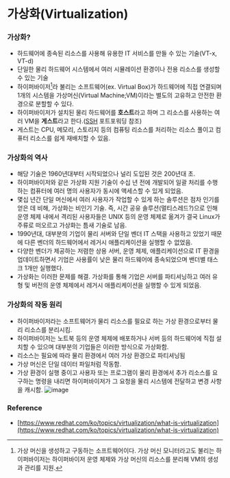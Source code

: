 # 가상화(Virtualization)
### **가상화?**
- 하드웨어에 종속된 리소스를 사용해 유용한 IT 서비스를 만들 수 있는 기술(VT-x, VT-d)
- 단일한 물리 하드웨어 시스템에서 여러 시뮬레이션 환경이나 전용 리소스를 생성할 수 있는 기술
- 하이퍼바이저[^Hypervisor]라 불리는 소프트웨어(ex. Virtual Box)가 하드웨어에 직접 연결되며 1개의 시스템을 가상머신(Virtual Machine;VM)이라는 별도의 고유하고 안전한 환경으로 분할할 수 있다.
- 하이퍼바이저가 설치된 물리 하드웨어를 **호스트**라고 하며 그 리소스를 사용하는 여러 VM을 **게스트**라고 한다.([SSH](https://hoseong511.github.io/CS/OS/ssh) 포트포워딩 참조)
- 게스트는 CPU, 메모리, 스토리지 등의 컴퓨팅 리소스를 처리하는 리소스 풀이고 컴퓨터 리소스를 쉽게 재배치할 수 있음.

### **가상화의 역사**
- 해당 기술은 1960년대부터 시작되었으나 널리 도입된 것은 200년대 초.
- 하이퍼바이저와 같은 가상화 지원 기술이 수십 년 전에 개발되어 일괄 처리를 수행하는 컴퓨터에 여러 명의 사용자가 동시에 액세스할 수 있게 되었음.
- 몇십 년간 단일 머신에서 여러 사용자가 작업할 수 있게 하는 솔루션은 점차 인기를 얻은 데 비해, 가상화는 비인기 기술. 즉, 시간 공유 솔루션(멀티스레드?)으로 인해 운영 체제 내에서 격리된 사용자들은 UNIX 등의 운영 체제로 옮겨가 결국 Linux가 주류로 떠오르고 가상화는 틈새 기술로 남음.
- 1990년대, 대부분의 기업이 물리 서버와 단일 벤더 IT 스택을 사용하고 있었기 때문에 다른 벤더의 하드웨어에서 레거시 애플리케이션을 실행할 수 없었음.
- 다양한 벤더가 제공하는 저렴한 상용 서버, 운영 체제, 애플리케이션으로 IT 환경을 업데이트하면서 기업은 사용률이 낮은 물리 하드웨어에 종속되었으며 밴더별 태스크 1개만 실행했다.
- 가상화는 이러한 문제를 해결. 가상화를 통해 기업은 서버를 파티셔닝하고 여러 유형 및 버전의 운영 체제에서 레거시 애플리케이션을 실행할 수 있게 되었음.

### **가상화의 작동 원리**
- 하이퍼바이저라는 소프트웨어가 물리 리소스를 필요로 하는 가상 환경으로부터 물리 리소스를 분리시킴.
- 하이퍼바이저는 노트북 등의 운영 체제에 배포하거나 서버 등의 하드웨어에 직접 설치할 수 있으며 대부분의 기업들은 이러한 방식으로 가상화함.
- 리소스는 필요에 따라 물리 환경에서 여러 가상 환경으로 파티셔닝됨
- 가상 머신은 단일 데이터 파일처럼 작동함.
- 가상 환경이 실행 중이고 사용자 또는 프로그램이 물리 환경에서 추가 리소스를 요구하는 명령을 내리면 하이퍼바이저가 그 요청을 물리 시스템에 전달하고 변경 사항을 캐시함.
![image](https://www.redhat.com/cms/managed-files/how-virtualization-works-400x217.png)

### **Reference**
- [https://www.redhat.com/ko/topics/virtualization/what-is-virtualization](https://www.redhat.com/ko/topics/virtualization/what-is-virtualization)

[^Hypervisor]: 가상 머신을 생성하고 구동하는 소프트웨어이다. 가상 머신 모니터라고도 불리는 하이퍼바이저는 하이퍼바이저 운영 체제와 가상 머신의 리소스를 분리해 VM의 생성과 관리를 지원.
